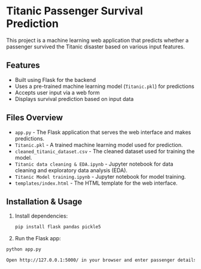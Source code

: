 
# Titanic Passenger Survival Prediction

This project is a machine learning web application that predicts whether a passenger survived the Titanic disaster based on various input features.

## Features
- Built using Flask for the backend
- Uses a pre-trained machine learning model (`Titanic.pkl`) for predictions
- Accepts user input via a web form
- Displays survival prediction based on input data

## Files Overview
- `app.py` - The Flask application that serves the web interface and makes predictions.
- `Titanic.pkl` - A trained machine learning model used for prediction.
- `cleaned_titanic_dataset.csv` - The cleaned dataset used for training the model.
- `Titanic data cleaning & EDA.ipynb` - Jupyter notebook for data cleaning and exploratory data analysis (EDA).
- `Titanic Model training.ipynb` - Jupyter notebook for model training.
- `templates/index.html` - The HTML template for the web interface.

## Installation & Usage
1. Install dependencies:
   ```bash
   pip install flask pandas pickle5
2. Run the Flask app:
```bash
python app.py

Open http://127.0.0.1:5000/ in your browser and enter passenger details to get a prediction.
